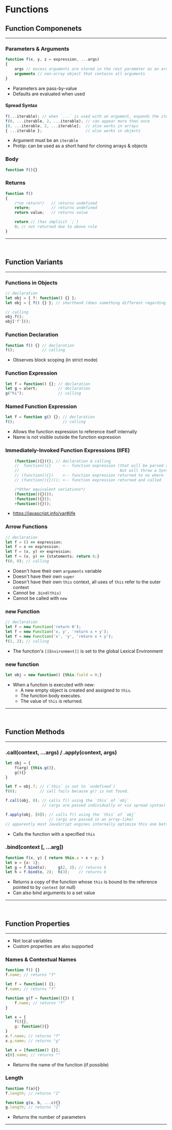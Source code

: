 # Functions

## Function Componenets
---
### Parameters & Arguments
```js
function f(x, y, z = expression, ...args)
{
    args // excess arguments are stored in the rest parameter as an array
    arguments // non-array object that contains all arguments
}
```
- Parameters are pass-by-value
- Defaults are evaluated when used
#### Spread Syntax
```js
f(...iterable); // when `...` is used with an argument, expands the iterable into individual arguments
f(0, ...iterable, 2, ...iterable); // can appear more than once
[0, ...iterable, 2, ...iterable];  // also works in arrays
{ ...iterable };                   // also works in objects
```
- Argument must be an `iterable`
- Protip: can be used as a short hand for cloning arrays & objects
### Body
```js
function f(){}
```
### Returns
```js
function f()
{
    /*no return*/   // returns undefined
    return;         // returns undefined
    return value;   // returns value

    return // (has implicit `;`)
    0; // not returned due to above rule
}
```
---
<br>

## Function Variants
---
### Functions in Objects
```js
// declaration
let obj = { f: function() {} };
let obj = { f() {} }; // shorthand (does something different regarding inheritance) //?

// calling
obj.f();
obj['f']();

```
### Function Declaration
```js
function f() {} // declaration
f();            // calling
```
- Observes block scoping (in strict mode)
### Function Expression
```js
let f = function() {}; // declaration
let g = alert;         // declaration
g("hi");               // calling
```
### Named Function Expression
```js
let f = function g() {}; // declaration
f();                     // calling
```
- Allows the function expression to reference itself internally
- Name is not visible outside the function expression
### Immediately-Invoked Function Expressions (IIFE)
```js
    (function(){})(); // declaration & calling
    //  function(){}     <-- function expression (that will be parsed as a function declaration,
    //                                            but will throw a SyntaxError)
    // (function(){})    <-- function expression returned to no where
    // (function(){})(); <-- function expression returned and called

    /*Other equivalent variations*/
    (function(){}());
    !function(){}();
    +function(){}();
```
- https://javascript.info/var#iife
### Arrow Functions
```js
// declaration
let f = () => expression;
let f = x => expression;
let f = (x, y) => expression;
let f = (x, y) => {statements; return 0;}
f(0, 0); // calling
```
- Doesn't have their own `arguments` variable
- Doesn't have their own `super`
- Doesn't have their own `this` context, all uses of `this` refer to the outer context
- Cannot be `.bind(this)`
- Cannot be called with `new`
### new Function
```js
// declaration
let f = new Function('return 0');
let f = new Function('x, y', 'return x + y');
let f = new Function('x', 'y', 'return x + y');
f(1, 2); // calling
```
- The function's `[[Environment]]` is set to the global Lexical Environment
### new function
```js
let obj = new function() {this.field = 0;}
```
- When a function is executed with new:
    - A new empty object is created and assigned to `this`.
    - The function body executes.
    - The value of `this` is returned.
---
<br>

## Function Methods
---
### .call(context, ...args) / .apply(context, args)
```js
let obj = {
    f(arg) {this.g()},
    g(){}
}

let f = obj.f; // (`this` is set to `undefined`)
f(0);          // call fails because g() is not found.

f.call(obj, 0); // calls f() using the `this` of `obj`
                // (args are passed individually or via spread syntax)

f.apply(obj, [0]); // calls f() using the `this` of `obj`
                   // (args are passed in an array-like)
// apparently most JavaScript engines internally optimize this one better (citation needed)
```
- Calls the function with a specified `this`
### .bind(context [, ...arg])
```js
function f(x, y) { return this.a + x + y; }
let o = {a: 1};
let g = f.bind(o);     g(2, 3); // returns 6
let h = f.bind(o, 2);  h(3);    // returns 6
```
- Returns a copy of the function whose `this` is bound to the reference pointed to by `context` (or null)
- Can also bind arguments to a set value
---
<br>

## Function Properties
---
- Not local variables
- Custom properties are also supported
### Names & Contextual Names
```js
function f() {}
f.name; // returns "f"

let f = function() {};
f.name; // returns "f"

function g(f = function(){}) {
    f.name; // returns "f"
}

let x = {
    f(){},
    g: function(){}
}
x.f.name; // returns "f"
x.g.name; // returns "g"

let x = [function() {}];
x[0].name; // returns ""
```
- Returns the name of the function (if possible)

### Length
```js
function f(a){}
f.length; // returns "1"

function g(a, b, ...c){}
g.length; // returns "2"
```
- Returns the number of parameters
---